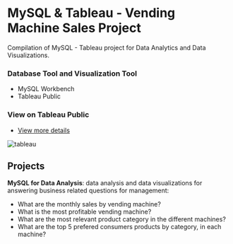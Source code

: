 # MySQL & Tableau - Vending Machine Sales Project
Compilation of MySQL - Tableau  project for Data Analytics and Data Visualizations.

### Database Tool and Visualization Tool
+ MySQL Workbench
+ Tableau Public

### View on Tableau Public
+ [View more details](https://public.tableau.com/app/profile/diogo8824/viz/VendingMachines/Dashboard1)

![tableau](https://user-images.githubusercontent.com/119432505/206805321-21b31ace-dcd6-4929-8e0b-65bddc7f6c8a.png)

## Projects
**MySQL for Data Analysis**: data analysis and data visualizations for answering business related questions for management:
+ What are the monthly sales by vending machine?
+ What is the most profitable vending machine?
+ What are the most relevant product category in the different machines?
+ What are the top 5 prefered consumers products by category, in each machine?


